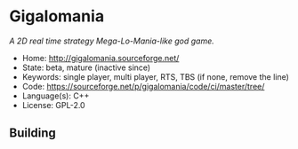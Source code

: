 # Gigalomania

_A 2D real time strategy Mega-Lo-Mania-like god game._

- Home: http://gigalomania.sourceforge.net/
- State: beta, mature (inactive since)
- Keywords: single player, multi player, RTS, TBS (if none, remove the line)
- Code: https://sourceforge.net/p/gigalomania/code/ci/master/tree/
- Language(s): C++
- License: GPL-2.0

## Building

